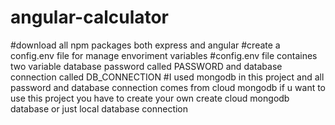 # angular-calculator
#download all npm packages both express and angular 
#create a config.env file for manage envoriment variables 
#config.env file containes two variable database password called PASSWORD and database connection called DB_CONNECTION
#I used mongodb in this project and all password and database connection comes from cloud mongodb if u want to use this project you have to create your own create cloud mongodb database or just local database connection
